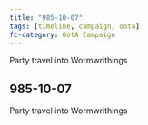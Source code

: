 ```yaml
---
title: "985-10-07"
tags: [timeline, campaign, oota]
fc-category: OotA Campaign
---
```

<span class='ob-timelines'
	data-date='985-10-07-00'
	data-title='Campaign: NAGA Adventures'
	data-class='orange'> Party travel into Wormwrithings </span>
## 985-10-07
Party travel into Wormwrithings
